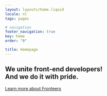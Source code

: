 ```yaml
---
layout: layouts/home.liquid
locale: nl
tags: pages

# navigation
footer_navigation: true
key: home
order: "0"

title: Homepage
---
```

## We unite front-end developers! <br /> And we do it with pride.

<a href="{{locale}}/join-us/" class="button button-parentheses">Learn more 
  <span class="visually-hidden">about Fronteers</span></a>
